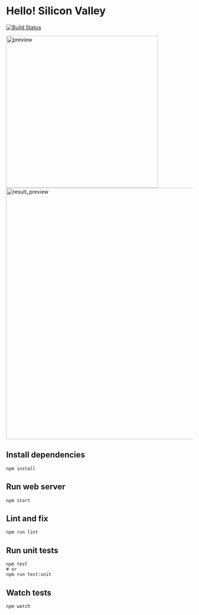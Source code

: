 
Hello! Silicon Valley
===

[![Build Status](https://github.com/microprotect/microprotect.com/workflows/CI/badge.svg?branch=master)](https://github.com/CodeSoom/hello-silicon-valley-naraekn/actions)

<img width="410" alt="preview" src="https://user-images.githubusercontent.com/34229459/91413095-99644080-e885-11ea-9b08-f51593a47f26.png">
<img width="678" alt="result_preview" src="https://user-images.githubusercontent.com/34229459/91412203-666d7d00-e884-11ea-8df5-6e9a409b47f7.png">

Install dependencies
---
```
npm install
```

## Run web server
```
npm start
```

## Lint and fix
```
npm run lint
```

## Run unit tests
```
npm test
# or
npm run test:unit
```

## Watch tests
```
npm watch
```

